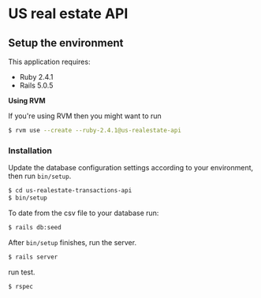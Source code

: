 # US real estate API

## Setup the environment

This application requires:

- Ruby 2.4.1
- Rails 5.0.5

**Using RVM**

If you're using RVM then you might want to run

```bash
$ rvm use --create --ruby-2.4.1@us-realestate-api
```

### Installation

Update the database configuration settings according to your environment, then run `bin/setup`.

```bash
$ cd us-realestate-transactions-api
$ bin/setup
```

To date from the csv file to your database run:

```bash
$ rails db:seed
```


After `bin/setup` finishes, run the server.

```bash
$ rails server
```

run test.

```bash
$ rspec
```
